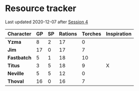 # Resource tracker

Last updated 2020-12-07 after
[Session 4](https://github.com/assimilate-dev/frostmaiden/blob/main/act1/session_notes/s04_2020-12-07.md)

| Character     | GP  | SP  | Rations | Torches | Inspiration |
| ------------- | --- | --- | ------- | ------- | ----------- |
| **Yzma**      | 8   | 2   | 17      | 0       |             |
| **Jim**       | 17  | 0   | 17      | 7       |             |
| **Fastbatch** | 5   | 1   | 18      | 10      |             |
| **Titus**     | 3   | 5   | 18      | 9       | X           |
| **Neville**   | 5   | 5   | 12      | 0       |             |
| **Thoval**    | 16  | 0   | 16      | 7       |             |
